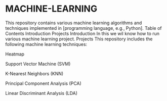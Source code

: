 # MACHINE-LEARNING
This repository contains various machine learning algorithms and techniques implemented in [programming language, e.g., Python].
Table of Contents
Introduction
Projects
Introduction
In this we wil know how to run various machine learning project.
Projects
This repository includes the following machine learning techniques:

Heatmap



Support Vector Machine (SVM)



K-Nearest Neighbors (KNN)



Principal Component Analysis (PCA)




Linear Discriminant Analysis (LDA)
